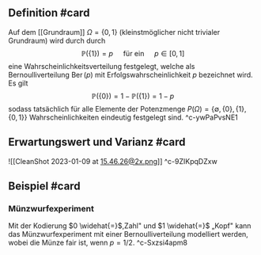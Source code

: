## Definition #card 
Auf dem [[Grundraum]] $\Omega=\{0,1\}$ (kleinstmöglicher nicht trivialer Grundraum) wird durch durch
$$
\mathbb{P} (\{1\})=p \quad \text { für ein } \quad p \in[0,1]
$$
eine Wahrscheinlichkeitsverteilung festgelegt, welche als Bernoulliverteilung $\operatorname{Ber}(p)$ mit Erfolgswahrscheinlichkeit $p$ bezeichnet wird.
Es gilt
$$
\mathbb{P} (\{0\})=1- \mathbb{P} (\{1\})=1-p
$$
sodass tatsächlich für alle Elemente der Potenzmenge $P (\Omega)=\{\emptyset,\{0\},\{1\},\{0,1\}\}$ Wahrscheinlichkeiten eindeutig festgelegt sind.
^c-ywPaPvsNE1

## Erwartungswert und Varianz #card 
![[CleanShot 2023-01-09 at 15.46.26@2x.png]]
^c-9ZIKpqDZxw

## Beispiel #card 
### Münzwurfexperiment
Mit der Kodierung $0 \widehat{=}$,Zahl" und $1 \widehat{=}$ „Kopf" kann das Münzwurfexperiment mit einer Bernoulliverteilung modelliert werden, wobei die Münze fair ist, wenn $p=1 / 2$.
^c-Sxzsi4apm8